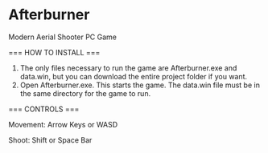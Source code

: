 # Afterburner
Modern Aerial Shooter PC Game

=== HOW TO INSTALL ===
1. The only files necessary to run the game are Afterburner.exe and data.win, but you can download the entire project folder if you want.
2. Open Afterburner.exe. This starts the game. The data.win file must be in the same directory for the game to run.


=== CONTROLS ===

Movement: Arrow Keys or WASD

Shoot: Shift or Space Bar
